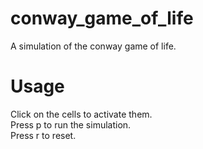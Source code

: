 # conway_game_of_life
A simulation of the conway game of life.
# Usage
Click on the cells to activate them.<br>
Press p to run the simulation.<br>
Press r to reset.
